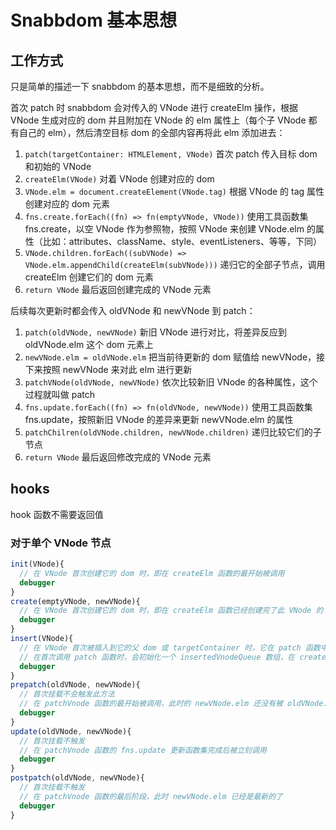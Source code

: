 # Snabbdom 基本思想

## 工作方式

只是简单的描述一下 snabbdom 的基本思想，而不是细致的分析。

首次 patch 时 snabbdom 会对传入的 VNode 进行 createElm 操作，根据 VNode 生成对应的 dom 并且附加在 VNode 的 elm 属性上（每个子 VNode 都有自己的 elm），然后清空目标 dom 的全部内容再将此 elm 添加进去：

1. `patch(targetContainer: HTMLElement, VNode)` 首次 patch 传入目标 dom 和初始的 VNode
2. `createElm(VNode)` 对着 VNode 创建对应的 dom
3. `VNode.elm = document.createElement(VNode.tag)` 根据 VNode 的 tag 属性创建对应的 dom 元素
4. `fns.create.forEach((fn) => fn(emptyVNode, VNode))` 使用工具函数集 fns.create，以空 VNode 作为参照物，按照 VNode 来创建 VNode.elm 的属性（比如：attributes、className、style、eventListeners、等等，下同）
5. `VNode.children.forEach((subVNode) => VNode.elm.appendChild(createElm(subVNode)))` 递归它的全部子节点，调用 createElm 创建它们的 dom 元素
6. `return VNode` 最后返回创建完成的 VNode 元素

后续每次更新时都会传入 oldVNode 和 newVNode 到 patch：

1. `patch(oldVNode, newVNode)` 新旧 VNode 进行对比，将差异反应到 oldVNode.elm 这个 dom 元素上
2. `newVNode.elm = oldVNode.elm` 把当前待更新的 dom 赋值给 newVNode，接下来按照 newVNode 来对此 elm 进行更新
3. `patchVNode(oldVNode, newVNode)` 依次比较新旧 VNode 的各种属性，这个过程就叫做 patch
4. `fns.update.forEach((fn) => fn(oldVNode, newVNode))` 使用工具函数集 fns.update，按照新旧 VNode 的差异来更新 newVNode.elm 的属性
5. `patchChilren(oldVNode.children, newVNode.children)` 递归比较它们的子节点
6. `return VNode` 最后返回修改完成的 VNode 元素

## hooks

hook 函数不需要返回值

### 对于单个 VNode 节点

```JavaScript
init(VNode){
  // 在 VNode 首次创建它的 dom 时，即在 createElm 函数的最开始被调用
  debugger
}
create(emptyVNode, newVNode){
  // 在 VNode 首次创建它的 dom 时，即在 createElm 函数已经创建完了此 VNode 的 dom 后被立刻调用
  debugger
}
insert(VNode){
  // 在 VNode 首次被插入到它的父 dom 或 targetContainer 时，它在 patch 函数中被调用
  // 在首次调用 patch 函数时，会初始化一个 insertedVnodeQueue 数组，在 createElm 函数中会把带有 hook.insert 的子节点 push 进去，在 patch 函数的结尾会对 insertedVnodeQueue 里面的节点依次执行它们的 insert 钩子
  debugger
}
prepatch(oldVNode, newVNode){
  // 首次挂载不会触发此方法
  // 在 patchVnode 函数的最开始被调用，此时的 newVNode.elm 还没有被 oldVNode.elm 赋值
  debugger
}
update(oldVNode, newVNode){
  // 首次挂载不触发
  // 在 patchVnode 函数的 fns.update 更新函数集完成后被立刻调用
  debugger
}
postpatch(oldVNode, newVNode){
  // 首次挂载不触发
  // 在 patchVnode 函数的最后阶段，此时 newVNode.elm 已经是最新的了
  debugger
}
```
